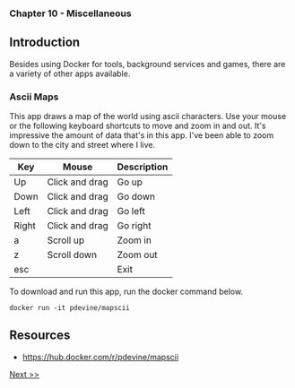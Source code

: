 ### Chapter 10 - Miscellaneous

## Introduction

Besides using Docker for tools, background services and games, there are a variety of other apps available.

### Ascii Maps

This app draws a map of the world using ascii characters. Use your mouse or the following keyboard shortcuts to move and zoom in and out. It's impressive the amount of data that's in this app. I've been able to zoom down to the city and street where I live.

|Key|Mouse|Description|
|---|---|---|
|Up|Click and drag|Go up|
|Down|Click and drag|Go down|
|Left|Click and drag|Go left|
|Right|Click and drag|Go right|
|a|Scroll up|Zoom in|
|z|Scroll down|Zoom out|
|esc||Exit|

To download and run this app, run the docker command below.

```
docker run -it pdevine/mapscii
```

## Resources

* https://hub.docker.com/r/pdevine/mapscii

[Next >>](110-chapter-11.md)
